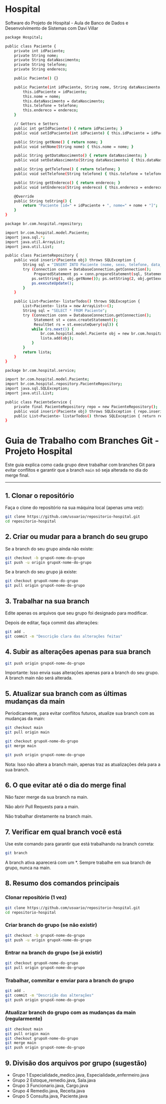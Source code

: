 # Hospital
Software do Projeto de Hospital - Aula de Banco de Dados e Desenvolvimento de Sistemas com Davi Villar 

```bash
package Hospital;

public class Paciente {
    private int idPaciente;
    private String nome;
    private String dataNascimento;
    private String telefone;
    private String endereco;

    public Paciente() {}

    public Paciente(int idPaciente, String nome, String dataNascimento, String telefone, String endereco) {
        this.idPaciente = idPaciente;
        this.nome = nome;
        this.dataNascimento = dataNascimento;
        this.telefone = telefone;
        this.endereco = endereco;
    }

    // Getters e Setters
    public int getIdPaciente() { return idPaciente; }
    public void setIdPaciente(int idPaciente) { this.idPaciente = idPaciente; }

    public String getNome() { return nome; }
    public void setNome(String nome) { this.nome = nome; }

    public String getDataNascimento() { return dataNascimento; }
    public void setDataNascimento(String dataNascimento) { this.dataNascimento = dataNascimento; }

    public String getTelefone() { return telefone; }
    public void setTelefone(String telefone) { this.telefone = telefone; }

    public String getEndereco() { return endereco; }
    public void setEndereco(String endereco) { this.endereco = endereco; }

    @Override
    public String toString() {
        return "Paciente [id=" + idPaciente + ", nome=" + nome + "]";
    }
}
```
```bash
package br.com.hospital.repository;

import br.com.hospital.model.Paciente;
import java.sql.*;
import java.util.ArrayList;
import java.util.List;

public class PacienteRepository {
    public void inserir(Paciente obj) throws SQLException {
        String sql = "INSERT INTO Paciente (nome, sexo, telefone, data_nascimento, cpf, rg, endereco, cep, uf) VALUES (?,?,?,?,?,?,?,?,?)";
        try (Connection conn = DatabaseConnection.getConnection();
             PreparedStatement ps = conn.prepareStatement(sql, Statement.RETURN_GENERATED_KEYS)) {
            ps.setString(1, obj.getNome()); ps.setString(2, obj.getSexo()); ps.setString(3, obj.getTelefone()); ps.setDate(4, obj.getDataNascimento()); ps.setString(5, obj.getCpf()); ps.setString(6, obj.getRg()); ps.setString(7, obj.getEndereco()); ps.setString(8, obj.getCep()); ps.setString(9, obj.getUf());
            ps.executeUpdate();
        }
    }

    public List<Paciente> listarTodos() throws SQLException {
        List<Paciente> lista = new ArrayList<>();
        String sql = "SELECT * FROM Paciente";
        try (Connection conn = DatabaseConnection.getConnection();
             Statement st = conn.createStatement();
             ResultSet rs = st.executeQuery(sql)) {
            while (rs.next()) {
                br.com.hospital.model.Paciente obj = new br.com.hospital.model.Paciente(); obj.setIdPaciente(rs.getInt("id_paciente")); obj.setNome(rs.getString("nome")); obj.setSexo(rs.getString("sexo")); obj.setTelefone(rs.getString("telefone")); obj.setDataNascimento(rs.getDate("data_nascimento")); obj.setCpf(rs.getString("cpf")); obj.setRg(rs.getString("rg")); obj.setEndereco(rs.getString("endereco")); obj.setCep(rs.getString("cep")); obj.setUf(rs.getString("uf"));
                lista.add(obj);
            }
        }
        return lista;
    }
}
```
```bash
package br.com.hospital.service;

import br.com.hospital.model.Paciente;
import br.com.hospital.repository.PacienteRepository;
import java.sql.SQLException;
import java.util.List;

public class PacienteService {
    private final PacienteRepository repo = new PacienteRepository();
    public void inserir(Paciente obj) throws SQLException { repo.inserir(obj); }
    public List<Paciente> listarTodos() throws SQLException { return repo.listarTodos(); }
}
```

# Guia de Trabalho com Branches Git - Projeto Hospital

Este guia explica como cada grupo deve trabalhar com branches Git para evitar conflitos e garantir que a branch `main` só seja alterada no dia do merge final.

---

## 1. Clonar o repositório

Faça o clone do repositório na sua máquina local (apenas uma vez):

```bash
git clone https://github.com/usuario/repositorio-hospital.git
cd repositorio-hospital 
```


## 2. Criar ou mudar para a branch do seu grupo 

Se a branch do seu grupo ainda não existe:
```bash
git checkout -b grupoX-nome-do-grupo
git push -u origin grupoX-nome-do-grupo
```

Se a branch do seu grupo já existe:
```bash
git checkout grupoX-nome-do-grupo
git pull origin grupoX-nome-do-grupo
```

## 3. Trabalhar na sua branch

Edite apenas os arquivos que seu grupo foi designado para modificar.

Depois de editar, faça commit das alterações:
```bash
git add .
git commit -m "Descrição clara das alterações feitas"
```
## 4. Subir as alterações apenas para sua branch
```bash
git push origin grupoX-nome-do-grupo
```

Importante: Isso envia suas alterações apenas para a branch do seu grupo. A branch main não será alterada.

## 5. Atualizar sua branch com as últimas mudanças da main

Periodicamente, para evitar conflitos futuros, atualize sua branch com as mudanças da main:
```bash
git checkout main
git pull origin main
```
```bash
git checkout grupoX-nome-do-grupo
git merge main
```
```bash
git push origin grupoX-nome-do-grupo
```

Nota: Isso não altera a branch main, apenas traz as atualizações dela para a sua branch.

## 6. O que evitar até o dia do merge final

Não fazer merge da sua branch na main.

Não abrir Pull Requests para a main.

Não trabalhar diretamente na branch main.

## 7. Verificar em qual branch você está

Use este comando para garantir que está trabalhando na branch correta:
```bash
git branch
```

A branch ativa aparecerá com um *.
Sempre trabalhe em sua branch de grupo, nunca na main.

## 8. Resumo dos comandos principais
### Clonar repositório (1 vez)
```bash
git clone https://github.com/usuario/repositorio-hospital.git
cd repositorio-hospital
```
### Criar branch do grupo (se não existir)
```bash
git checkout -b grupoX-nome-do-grupo
git push -u origin grupoX-nome-do-grupo
```
### Entrar na branch do grupo (se já existir)
```bash
git checkout grupoX-nome-do-grupo
git pull origin grupoX-nome-do-grupo
```
### Trabalhar, commitar e enviar para a branch do grupo
```bash
git add .
git commit -m "Descrição das alterações"
git push origin grupoX-nome-do-grupo
```
### Atualizar branch do grupo com as mudanças da main (regularmente)
```bash
git checkout main
git pull origin main
git checkout grupoX-nome-do-grupo
git merge main
git push origin grupoX-nome-do-grupo
```
## 9. Divisão dos arquivos por grupo (sugestão)
- Grupo 1	Especialidade_medico.java, Especialidade_enfermeiro.java
- Grupo 2	Estoque_remedio.java, Sala.java
- Grupo 3	Funcionario.java, Cargo.java
- Grupo 4	Remedio.java, Receita.java
- Grupo 5	Consulta.java, Paciente.java
